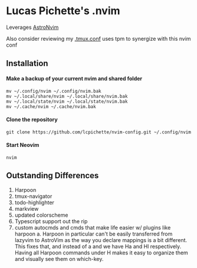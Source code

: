 # Lucas Pichette's .nvim

Leverages [AstroNvim](https://github.com/AstroNvim/AstroNvim)

Also consider reviewing my [.tmux.conf](https://github.com/lcpichette/tmux-conf/blob/main/.tmux.conf) uses tpm to synergize with this nvim conf

## Installation

#### Make a backup of your current nvim and shared folder

```shell
mv ~/.config/nvim ~/.config/nvim.bak
mv ~/.local/share/nvim ~/.local/share/nvim.bak
mv ~/.local/state/nvim ~/.local/state/nvim.bak
mv ~/.cache/nvim ~/.cache/nvim.bak
```

#### Clone the repository

```shell
git clone https://github.com/lcpichette/nvim-config.git ~/.config/nvim
```

#### Start Neovim

```shell
nvim
```

## Outstanding Differences

1. Harpoon
2. tmux-navigator
3. todo-highlighter
4. markview
5. updated colorscheme
6. Typescript support out the rip
7. custom autocmds and cmds that make life easier w/ plugins like harpoon
   a. Harpoon in particular can't be easily transferred from lazyvim to AstroVim as the way you declare mappings is a bit different. This fixes that, and instead of <leader>a and <C-h> we have <leader>Ha and <leader>Hl respectively. Having all Harpoon commands under <leader>H makes it easy to organize them and visually see them on which-key.
